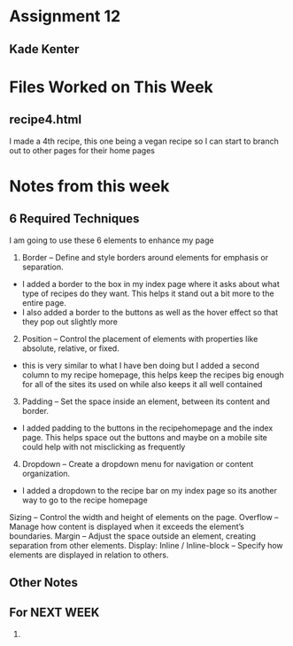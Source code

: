 # Assignment 12
## Kade Kenter

# Files Worked on This Week
## recipe4.html
I made a 4th recipe, this one being a vegan recipe so I can start to branch out to other pages for their home pages

## 

# Notes from this week
## 6 Required Techniques

I am going to use these 6 elements to enhance my page

1. Border – Define and style borders around elements for emphasis or separation.
- I added a border to the box in my index page where it asks about what type of recipes do they want. This helps it stand out a bit more to the entire page.
- I also added a border to the buttons as well as the hover effect so that they pop out slightly more

2. Position – Control the placement of elements with properties like absolute, relative, or fixed.
- this is very similar to what I have ben doing but I added a second column to my recipe homepage, this helps keep the recipes big enough for all of the sites its used on while also keeps it all well contained

3. Padding – Set the space inside an element, between its content and border.
- I added padding to the buttons in the recipehomepage and the index page. This helps space out the buttons and maybe on a mobile site could help with not misclicking as frequently

4. Dropdown – Create a dropdown menu for navigation or content organization.
- I added a dropdown to the recipe bar on my index page so its another way to go to the recipe homepage


Sizing – Control the width and height of elements on the page.
Overflow – Manage how content is displayed when it exceeds the element’s boundaries.
Margin – Adjust the space outside an element, creating separation from other elements.
Display: Inline / Inline-block – Specify how elements are displayed in relation to others.

## Other Notes

## For NEXT WEEK
1. 